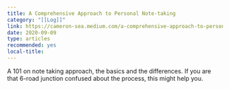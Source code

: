 ```yaml
---
title: A Comprehensive Approach to Personal Note-taking
category: "[[Log]]"
link: https://cameron-sea.medium.com/a-comprehensive-approach-to-personal-note-taking-babdce778b74
date: 2020-09-09
type: articles
recommended: yes
local-title:
---
```

A 101 on note taking approach, the basics and the differences. If you are that 6-road junction confused about the process, this might help you. 
